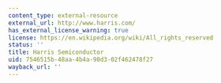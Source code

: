 ```yaml
---
content_type: external-resource
external_url: http://www.harris.com/
has_external_license_warning: true
license: https://en.wikipedia.org/wiki/All_rights_reserved
status: ''
title: Harris Semiconductor
uid: 7546515b-48aa-4b4a-90d3-02f462478f27
wayback_url: ''
---
```

